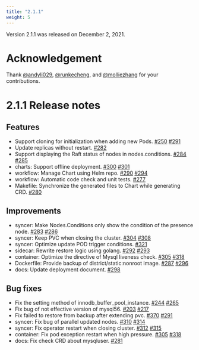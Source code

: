 ```yaml
---
title: "2.1.1"
weight: 5
---
```


Version 2.1.1 was released on December 2, 2021.

# **Acknowledgement**

Thank [@andyli029](https://github.com/andyli029), [@runkecheng](https://github.com/runkecheng), and [@molliezhang](https://github.com/molliezhang) for your contributions.

# **2.1.1 Release notes**

## Features
- Support cloning for initialization when adding new Pods. [#250](https://github.com/radondb/radondb-mysql-kubernetes/issues/250) [#291](https://github.com/radondb/radondb-mysql-kubernetes/pull/291)
- Update replicas without restart. [#282](https://github.com/radondb/radondb-mysql-kubernetes/pull/282)
- Support displaying the Raft status of nodes in nodes.conditions. [#284](https://github.com/radondb/radondb-mysql-kubernetes/issues/284) [#285](https://github.com/radondb/radondb-mysql-kubernetes/pull/285)
- charts: Support offline deployment. [#300](https://github.com/radondb/radondb-mysql-kubernetes/issues/300) [#301](https://github.com/radondb/radondb-mysql-kubernetes/pull/301)
- workflow: Manage Chart using Helm repo. [#290](https://github.com/radondb/radondb-mysql-kubernetes/issues/290) [#294](https://github.com/radondb/radondb-mysql-kubernetes/pull/294)
- workflow: Automatic code check and unit tests. [#277](https://github.com/radondb/radondb-mysql-kubernetes/pull/277)
- Makefile: Synchronize the generated files to Chart while generating CRD. [#280](https://github.com/radondb/radondb-mysql-kubernetes/pull/280)

## Improvements
- syncer: Make Nodes.Conditions only show the condition of the presence node. [#283](https://github.com/radondb/radondb-mysql-kubernetes/issue/283) [#286](https://github.com/radondb/radondb-mysql-kubernetes/pull/286)
- syncer: Keep PVC when closing the cluster. [#304](https://github.com/radondb/radondb-mysql-kubernetes/issue/304) [#308](https://github.com/radondb/radondb-mysql-kubernetes/pull/308)
- syncer: Optimize update POD trigger conditions. [#321](https://github.com/radondb/radondb-mysql-kubernetes/pull/321)
- sidecar: Rewrite restore logic using golang. [#292](https://github.com/radondb/radondb-mysql-kubernetes/issue/292) [#293](https://github.com/radondb/radondb-mysql-kubernetes/pull/293)
- container: Optimize the directive of Mysql liveness check. [#305](https://github.com/radondb/radondb-mysql-kubernetes/issue/305) [#318](https://github.com/radondb/radondb-mysql-kubernetes/pull/318)
- Dockerfile: Provide backup of district/static:nonroot image. [#287](https://github.com/radondb/radondb-mysql-kubernetes/issue/287) [#296](https://github.com/radondb/radondb-mysql-kubernetes/pull/277)
- docs: Update deployment document. [#298](https://github.com/radondb/radondb-mysql-kubernetes/pull/298)

## Bug fixes
- Fix the setting method of innodb_buffer_pool_instance. [#244](https://github.com/radondb/radondb-mysql-kubernetes/issue/244) [#265](https://github.com/radondb/radondb-mysql-kubernetes/pull/265)
- Fix bug of not effective version of mysql56. [#203](https://github.com/radondb/radondb-mysql-kubernetes/issue/203) [#217](https://github.com/radondb/radondb-mysql-kubernetes/pull/217)
- Fix failed to restore from backup after extending pvc. [#370](https://github.com/radondb/radondb-mysql-kubernetes/issue/370) [#291](https://github.com/radondb/radondb-mysql-kubernetes/pull/291)
- syncer: Fix bug of parallel updated nodes. [#310](https://github.com/radondb/radondb-mysql-kubernetes/issue/310) [#314](https://github.com/radondb/radondb-mysql-kubernetes/pull/314)
- syncer: Fix operator restart when closing cluster. [#312](https://github.com/radondb/radondb-mysql-kubernetes/issue/312) [#315](https://github.com/radondb/radondb-mysql-kubernetes/pull/315)
- container: Fix pod exception restart when high pressure. [#305](https://github.com/radondb/radondb-mysql-kubernetes/pull/277) [#318](https://github.com/radondb/radondb-mysql-kubernetes/pull/305)
- docs: Fix check CRD about mysqluser. [#281](https://github.com/radondb/radondb-mysql-kubernetes/pull/281)



